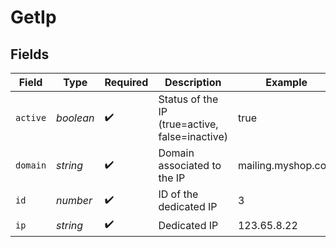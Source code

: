 # GetIp


## Fields

| Field                                          | Type                                           | Required                                       | Description                                    | Example                                        |
| ---------------------------------------------- | ---------------------------------------------- | ---------------------------------------------- | ---------------------------------------------- | ---------------------------------------------- |
| `active`                                       | *boolean*                                      | :heavy_check_mark:                             | Status of the IP (true=active, false=inactive) | true                                           |
| `domain`                                       | *string*                                       | :heavy_check_mark:                             | Domain associated to the IP                    | mailing.myshop.com                             |
| `id`                                           | *number*                                       | :heavy_check_mark:                             | ID of the dedicated IP                         | 3                                              |
| `ip`                                           | *string*                                       | :heavy_check_mark:                             | Dedicated IP                                   | 123.65.8.22                                    |
